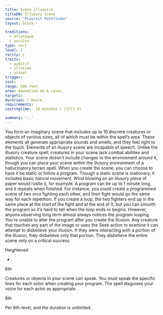 ```yaml
---
title: Scène illusoire
titleEN: Illusory Scene
source: 'Playtest Pathfinder'
layout: block

traditions:
  - arcanique
  - occulte
type: sort
level: 5
rarity: C
traits:
  - auditif
  - illusion
  - visuel
trigger: 
cost: 
range: 500 feet
area: émanation de 6 cases
targets: 
duration: 1 heure
requirements: 
castingtime:  10 minutes ( [[F]] V)

summary: '..'
---
```

You form an imaginary scene that includes up to 10 discrete creatures or objects of various sizes, all of which must be within the spell’s area. These elements all generate appropriate sounds and smells, and they feel right to the touch. Elements of an illusory scene are incapable of speech. Unlike the illusory creature spell, creatures in your scene lack combat abilities and statistics. Your scene doesn’t include changes to the environment around it, though you can place your scene within the illusory environment of a hallucinatory terrain spell. When you create the scene, you can choose to have it be static or follow a program. Though a static scene is stationary, it includes basic natural movement. Wind blowing on an illusory piece of paper would rustle it, for example. A program can be up to 1 minute long, and it repeats when finished. For instance, you could create a programmed scene of two orcs fighting each other, and their fight would go the same way for each repetition. If you create a loop, the two fighters end up in the same place at the start of the fight and at the end of it, but you can smooth the program so it’s hard to tell when the loop ends or begins. However, anyone observing long term almost always notices the program looping. You’re unable to alter the program after you create the illusion. Any creature that touches any part of the image or uses the Seek action to examine it can attempt to disbelieve your illusion. If they were interacting with a portion of the illusion, they disbelieve only that portion. They disbelieve the entire scene only on a critical success.

Heightened

-

6th

Creatures or objects in your scene can speak. You must speak the specific lines for each actor when creating your program. The spell disguises your voice for each actor as appropriate.

8th

Per 6th-level, and the duration is unlimited.